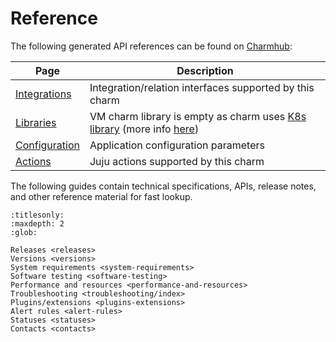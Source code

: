 # Reference

The following generated API references can be found on [Charmhub](https://charmhub.io/postgresql):

| Page | Description |
|------|-------------|
| [Integrations](https://charmhub.io/postgresql/integrations) | Integration/relation interfaces supported by this charm |
| [Libraries](https://charmhub.io/postgresql/libraries) | VM charm library is empty as charm uses [K8s library](https://charmhub.io/postgresql-k8s/libraries/) (more info [here](/explanation/architecture)) |
| [Configuration](https://charmhub.io/postgresql/configuration) | Application configuration parameters                   |
| [Actions](https://charmhub.io/postgresql/actions) | Juju actions supported by this charm                    |

The following guides contain technical specifications, APIs, release notes, and other reference material for fast lookup.


```{toctree}
:titlesonly:
:maxdepth: 2
:glob:

Releases <releases>
Versions <versions>
System requirements <system-requirements>
Software testing <software-testing>
Performance and resources <performance-and-resources>
Troubleshooting <troubleshooting/index>
Plugins/extensions <plugins-extensions>
Alert rules <alert-rules>
Statuses <statuses>
Contacts <contacts>
